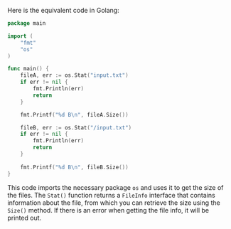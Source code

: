 Here is the equivalent code in Golang:

```go
package main

import (
	"fmt"
	"os"
)

func main() {
	fileA, err := os.Stat("input.txt")
	if err != nil {
		fmt.Println(err)
		return
	}

	fmt.Printf("%d B\n", fileA.Size())

	fileB, err := os.Stat("/input.txt")
	if err != nil {
		fmt.Println(err)
		return
	}
	
	fmt.Printf("%d B\n", fileB.Size())
}
```

This code imports the necessary package `os` and uses it to get the size of the files. The `Stat()` function returns a `FileInfo` interface that contains information about the file, from which you can retrieve the size using the `Size()` method. If there is an error when getting the file info, it will be printed out.
